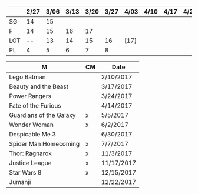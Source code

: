 
|     | 2/27 | 3/06 | 3/13 | 3/20 | 3/27 | 4/03 | 4/10 | 4/17 | 4/24 | 5/01 | 5/08 | 5/15 | 5/22 |
|-----|------|------|------|------|------|------|------|------|------|------|------|------|------|
| SG  |  14  |  15  |      |      |      |      |      |      |      |      |      |      | [22?]|
| F   |  14  |  15  |  16  |  17  |      |      |      |      |      |  20  |  21  |  22  | [23] |
| LOT |  --  |  13  |  14  |  15  |  16  | [17] |      |      |      |      |      |      |      |
| PL  |  4   |   5  |   6  |   7  |   8  |      |      |      |      |      |      |      |      |

| M | CM | Date |
|---|----|------|
| Lego Batman | | 2/10/2017 |
| Beauty and the Beast | | 3/17/2017 |
| Power Rangers | | 3/24/2017 |
| Fate of the Furious | | 4/14/2017 |
| Guardians of the Galaxy | x | 5/5/2017 |
| Wonder Woman | x | 6/2/2017 |
| Despicable Me 3 | | 6/30/2017 |
| Spider Man Homecoming | x | 7/7/2017 |
| Thor: Ragnarok | x | 11/3/2017 |
| Justice League | x | 11/17/2017 |
| Star Wars 8 | x | 12/15/2017 |
| Jumanji | | 12/22/2017 |
